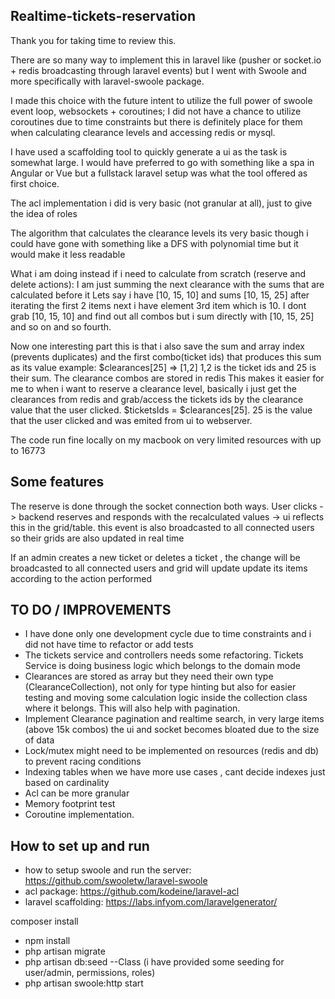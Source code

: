 
## Realtime-tickets-reservation

Thank you for taking time to review this.

There are so many way to implement this in laravel like (pusher or socket.io + redis broadcasting through laravel events) 
but I went with Swoole and more specifically with laravel-swoole package.

I made this choice with the future intent to utilize the full power of swoole event loop, websockets + coroutines;
I did not have a chance to utilize  coroutines due to time constraints but there is definitely place for them when calculating clearance levels
and accessing redis or mysql.

I have used a scaffolding tool to quickly generate a ui as the task is somewhat large. I would have preferred to go with something
like a spa in Angular or Vue but a fullstack laravel setup was what the tool offered as first choice.

The acl implementation i did is very basic (not granular at all), just to give the idea of roles

The algorithm that calculates the clearance levels its very basic though i could have gone with something like
a DFS with polynomial time but it would make it less readable

What i am doing instead if i need to calculate from scratch (reserve and delete actions): 
I am just summing the next clearance with the sums that are calculated before it 
Lets say i have [10, 15, 10] and sums [10, 15, 25] after iterating the first 2 items
next i have element 3rd item which is 10. I dont grab [10, 15, 10] and find out all combos but i sum directly with [10, 15, 25] and so on and so fourth.

Now one interesting part this is that i also save the sum and array index (prevents duplicates) and the first combo(ticket ids) that produces this sum
as its value example: $clearances[25] => [1,2]  1,2 is the ticket ids and 25 is their sum. The clearance combos are stored in redis
This makes it easier for me to when i want to reserve a clearance level, basically  i just get the clearances from redis and grab/access the tickets ids by 
the clearance value that the user clicked. $ticketsIds = $clearances[25]. 25 is the value that the user clicked and was emited from
ui to webserver.

The code run fine locally on my macbook on very limited resources with up to 16773 

## Some features
The reserve is done through the socket connection both ways. User clicks -> backend reserves and responds with the recalculated values ->
ui reflects this in the grid/table. this event is also broadcasted to all connected users so their grids are also updated in real time

If an admin creates a new ticket or deletes a ticket , the change will be broadcasted to all connected users and grid will update
update its items according to the action performed

## TO DO / IMPROVEMENTS

- I have done only one development cycle due to time constraints and i did not have time to refactor or add tests
- The tickets service and controllers needs some refactoring. Tickets Service is doing business logic which belongs to the domain mode
- Clearances are stored as array but they need their own type (ClearanceCollection), not only for type hinting but also for easier testing and 
moving some calculation logic inside the collection class where it belongs. This will also help with pagination.
- Implement Clearance pagination and realtime search, in very large items (above 15k combos) the ui and socket becomes bloated due to the size of data
- Lock/mutex might need to be implemented on resources (redis and db) to prevent racing conditions
- Indexing tables when we have more use cases , cant decide indexes just based on cardinality
- Acl can be more granular
- Memory footprint test
- Coroutine implementation.


## How to set up and run

- how to setup swoole and run the server: https://github.com/swooletw/laravel-swoole
- acl package: https://github.com/kodeine/laravel-acl
- laravel scaffolding: https://labs.infyom.com/laravelgenerator/

composer install
- npm install
- php artisan migrate
- php artisan db:seed --Class (i have provided some seeding for user/admin, permissions, roles)
- php artisan swoole:http start

